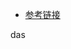 - [参考链接](https://blog.csdn.net/q389797999/article/details/81302240?ops_request_misc=%257B%2522request%255Fid%2522%253A%2522164964331516780274179348%2522%252C%2522scm%2522%253A%252220140713.130102334..%2522%257D&request_id=164964331516780274179348&biz_id=0&utm_medium=distribute.pc_search_result.none-task-blog-2~all~baidu_landing_v2~default-1-81302240.142^v7^control,157^v4^control&utm_term=Django+%E4%B8%AD%E7%9A%84request&spm=1018.2226.3001.4187)

das